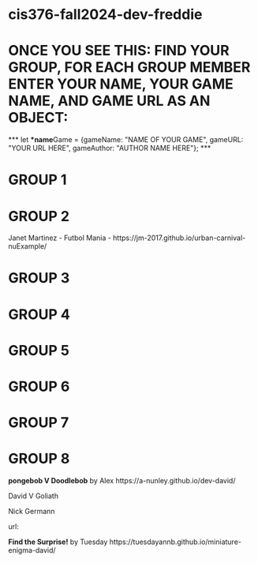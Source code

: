 # cis376-fall2024-dev-freddie


<h1> <strong> ONCE YOU SEE THIS: </strong>
FIND YOUR GROUP, <STRONG> FOR EACH GROUP MEMBER </STRONG> ENTER YOUR NAME, YOUR GAME NAME, AND GAME URL <strong> AS AN OBJECT: </strong> </h1>

 *** let <strong>*name</STRONG>Game = {gameName: "NAME OF YOUR GAME", gameURL: "YOUR URL HERE", gameAuthor: "AUTHOR NAME HERE"}; ***
<H1> GROUP 1 </H1>


<H1> GROUP 2 </H1>
<p> Janet Martinez - Futbol Mania - https://jm-2017.github.io/urban-carnival-nuExample/ </p>



<H1> GROUP 3 </H1>


<H1> GROUP 4 </H1>


<H1> GROUP 5 </H1>


<H1> GROUP 6 </H1>


<H1> GROUP 7 </H1>


<H1> GROUP 8 </H1>
<p><b>pongebob V Doodlebob</b> by Alex https://a-nunley.github.io/dev-david/</p>
<p>David V Goliath</p>
<p>Nick Germann</p>
<p>url: </p>
<p><b>Find the Surprise!</b> by Tuesday https://tuesdayannb.github.io/miniature-enigma-david/</p>

